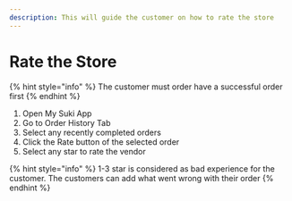 ```yaml
---
description: This will guide the customer on how to rate the store
---
```


# Rate the Store

{% hint style="info" %}
The customer must order have a successful order first
{% endhint %}

1. Open My Suki App
2. Go to Order History Tab
3. Select any recently completed orders
4. Click the Rate button of the selected order
5. Select any star to rate the vendor

{% hint style="info" %}
1-3 star is considered as bad experience for the customer. The customers can add what went wrong with their order
{% endhint %}
